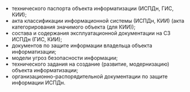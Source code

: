 - технического паспорта объекта информатизации (ИСПДн, ГИС, КИИ);
- акта классификации информационной системы (ИСПДн, КИИ) (акта категорирования значимого объекта (для КИИ));
- состава и содержания эксплуатационной документации на СЗ ИСПДн (ГИС, КИИ);
- документов по защите информации владельца объекта информатизации;
- модели угроз безопасности информации;
- технического задания на создание (развитие, модернизацию) объекта информатизации;
- организационно-распорядительной документации по защите информации ИСПДн.